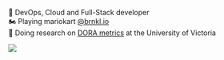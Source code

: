🔭 DevOps, Cloud and Full-Stack developer  
🏍️ Playing mariokart [@brnkl.io](https://www.brnkl.io/)  
🌱 Doing research on [DORA metrics](https://services.google.com/fh/files/misc/state-of-devops-2018.pdf) at the University of Victoria  

<img src="https://github-readme-stats.vercel.app/api?username=brennanwilkes&count_private=true&show_icons=true&theme=dark" />
